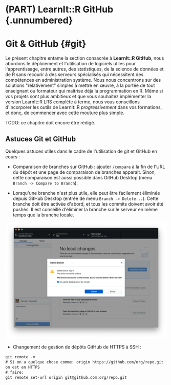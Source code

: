 # (PART) LearnIt::R GitHub {.unnumbered}

# Git & GitHub {#git}



Le présent chapitre entame la section consacrée à **LearnIt::R GitHub**, nous abordons le déploiement et l'utilisation de logiciels utiles pour l'apprentissage, entre autres, des statistiques, de la science de données et de R sans recourir à des serveurs spécialisés qui nécessitent des compétences en administration système. Nous nous concentrons sur des solutions "relativement" simples à mettre en œuvre, à la portée de tout enseignant ou formateur qui maîtrise déjà la programmation en R. Même si vos projets sont plus ambitieux et que vous souhaitez implémenter la version LearnIt::R LRS complète à terme, nous vous conseillons d'incorporer les outils de LearnIt::R *progressivement* dans vos formations, et donc, de commencer avec cette mouture plus simple.

TODO: ce chapitre doit encore être rédigé.


## Astuces Git et GitHub

Quelques astuces utiles dans le cadre de l'utilisation de git et GitHub en cours :

- Comparaison de branches sur GitHub : ajouter `/compare` à la fin de l'URL du dépôt et une page de comparaison de branches apparait. Sinon, cette comparaison est aussi possible dans GitHub Desktop (menu `Branch -> Compare to Branch`).

- Lorsqu'une branche n'est plus utile, elle peut être facilement éliminée depuis GitHub Desktop (entrée de menu `Branch -> Delete...`). Cette branche doit être activée d'abord, et tous les commits doivent avoir été pushés. Il est conseillé d'éliminer la branche sur le serveur en même temps que la branche locale.

![La boite de dialogue d'élimination d'une branche dans GitHub Desktop.](images/git/git-delete-branch.png)

- Changement de gestion de dépôts GitHub de HTTPS à SSH :

```
git remote -v
# Si on a quelque chose comme: origin https://github.com/org/repo.git on est en HTTPS
# faire:
git remote set-url origin git@github.com:org/repo.git
```

